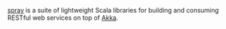 [spray](http://spray.io) is a suite of lightweight Scala libraries
for building and consuming RESTful web services on top of [Akka](http://akka.io).